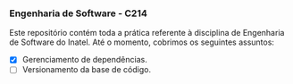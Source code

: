 ### Engenharia de Software - C214

Este repositório contém toda a prática referente à disciplina de Engenharia de Software 
do Inatel. Até o momento, cobrimos os seguintes assuntos:

- [x] Gerenciamento de dependências.
- [ ] Versionamento da base de código.